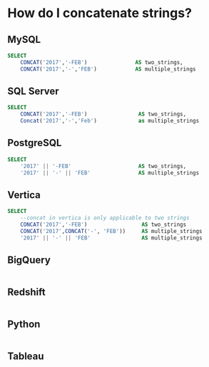 
# How do I concatenate strings?

## MySQL

```sql
SELECT
    CONCAT('2017','-FEB')               AS two_strings,
    CONCAT('2017','-','FEB')            AS multiple_strings
```

## SQL Server

```sql
SELECT
    CONCAT('2017','-FEB')                AS two_strings,
    Concat('2017','-','Feb')             as multiple_strings
```

## PostgreSQL

```sql
SELECT
    '2017' || '-FEB'                     AS two_strings,
    '2017' || '-' || 'FEB'               AS multiple_strings
```

## Vertica

```sql
SELECT
    --concat in vertica is only applicable to two strings
    CONCAT('2017','-FEB')                 AS two_strings
    CONCAT('2017',CONCAT('-', 'FEB'))     AS multiple_strings
    '2017' || '-' || 'FEB'                AS multiple_strings
```

## BigQuery

```sql
```

## Redshift

```sql
```

## Python

```python
```

## Tableau

```text
```
